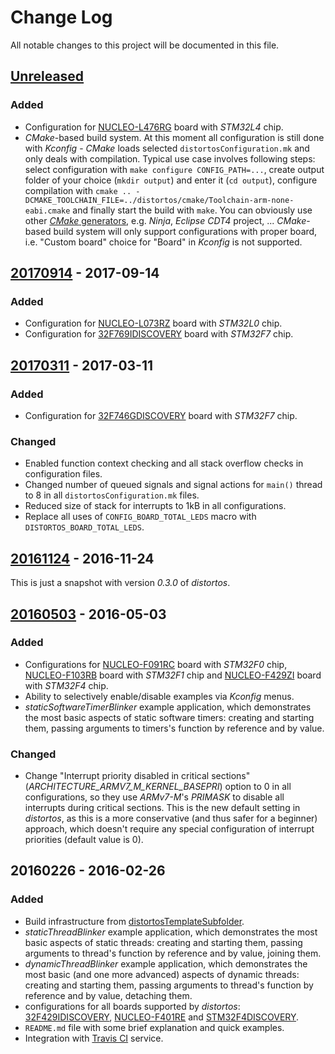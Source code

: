 Change Log
==========

All notable changes to this project will be documented in this file.

[Unreleased](https://github.com/DISTORTEC/distortosExamples/compare/v20170914...HEAD)
-------------------------------------------------------------------------------------

### Added

- Configuration for [NUCLEO-L476RG](http://www.st.com/en/evaluation-tools/nucleo-l476rg.html) board with *STM32L4* chip.
- *CMake*-based build system. At this moment all configuration is still done with *Kconfig* - *CMake* loads selected
`distortosConfiguration.mk` and only deals with compilation. Typical use case involves following steps: select
configuration with `make configure CONFIG_PATH=...`, create output folder of your choice (`mkdir output`) and enter it
(`cd output`), configure compilation with
`cmake .. -DCMAKE_TOOLCHAIN_FILE=../distortos/cmake/Toolchain-arm-none-eabi.cmake` and finally start the build with
`make`. You can obviously use other
[*CMake* generators](https://cmake.org/cmake/help/latest/manual/cmake-generators.7.html), e.g. *Ninja*, *Eclipse CDT4*
project, ... *CMake*-based build system will only support configurations with proper board, i.e. "Custom board" choice
for "Board" in *Kconfig* is not supported.

[20170914](https://github.com/DISTORTEC/distortosExamples/compare/v20170311...v20170914) - 2017-09-14
-----------------------------------------------------------------------------------------------------

### Added

- Configuration for [NUCLEO-L073RZ](http://www.st.com/en/evaluation-tools/nucleo-l073rz.html) board with *STM32L0* chip.
- Configuration for [32F769IDISCOVERY](http://www.st.com/en/evaluation-tools/32f769idiscovery.html) board with *STM32F7*
chip.

[20170311](https://github.com/DISTORTEC/distortosExamples/compare/v20161124...v20170311) - 2017-03-11
-----------------------------------------------------------------------------------------------------

### Added

- Configuration for [32F746GDISCOVERY](http://www.st.com/en/evaluation-tools/32f746gdiscovery.html) board with *STM32F7*
chip.

### Changed

- Enabled function context checking and all stack overflow checks in configuration files.
- Changed number of queued signals and signal actions for `main()` thread to 8 in all `distortosConfiguration.mk` files.
- Reduced size of stack for interrupts to 1kB in all configurations.
- Replace all uses of `CONFIG_BOARD_TOTAL_LEDS` macro with `DISTORTOS_BOARD_TOTAL_LEDS`.

[20161124](https://github.com/DISTORTEC/distortosExamples/compare/v20160503...v20161124) - 2016-11-24
-----------------------------------------------------------------------------------------------------

This is just a snapshot with version *0.3.0* of *distortos*.

[20160503](https://github.com/DISTORTEC/distortosExamples/compare/v20160226...v20160503) - 2016-05-03
-----------------------------------------------------------------------------------------------------

### Added

- Configurations for [NUCLEO-F091RC](http://www.st.com/web/catalog/tools/PF260944) board with *STM32F0* chip,
[NUCLEO-F103RB](http://www.st.com/nucleoF103RB-pr) board with *STM32F1* chip and
[NUCLEO-F429ZI](http://www.st.com/web/catalog/tools/PF262637) board with *STM32F4* chip.
- Ability to selectively enable/disable examples via *Kconfig* menus.
- *staticSoftwareTimerBlinker* example application, which demonstrates the most basic aspects of static software timers:
creating and starting them, passing arguments to timers's function by reference and by value.

### Changed

- Change "Interrupt priority disabled in critical sections" (*ARCHITECTURE_ARMV7_M_KERNEL_BASEPRI*) option to 0 in all
configurations, so they use *ARMv7-M*'s *PRIMASK* to disable all interrupts during critical sections. This is the new
default setting in *distortos*, as this is a more conservative (and thus safer for a beginner) approach, which doesn't
require any special configuration of interrupt priorities (default value is 0).

20160226 - 2016-02-26
---------------------

### Added

- Build infrastructure from [distortosTemplateSubfolder](https://github.com/DISTORTEC/distortosTemplateSubfolder).
- *staticThreadBlinker* example application, which demonstrates the most basic aspects of static threads: creating and
starting them, passing arguments to thread's function by reference and by value, joining them.
- *dynamicThreadBlinker* example application, which demonstrates the most basic (and one more advanced) aspects of
dynamic threads: creating and starting them, passing arguments to thread's function by reference and by value, detaching
them.
- configurations for all boards supported by *distortos*:
[32F429IDISCOVERY](http://www.st.com/web/catalog/tools/PF259090), [NUCLEO-F401RE](http://www.st.com/nucleoF401RE-pr) and
[STM32F4DISCOVERY](http://www.st.com/web/catalog/tools/PF252419).
- `README.md` file with some brief explanation and quick examples.
- Integration with [Travis CI](https://travis-ci.org/DISTORTEC/distortosExamples) service.
